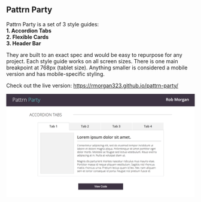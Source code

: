 ## Pattrn Party

Pattrn Party is a set of 3 style guides:
<br />
  **1.  Accordion Tabs**
<br />
  **2.  Flexible Cards**
<br />
  **3.  Header Bar**

They are built to an exact spec and would be easy to repurpose for any project.  Each style guide works on all screen sizes.  There is one main breakpoint at 768px (tablet size).  Anything smaller is considered a mobile version and has mobile-specific styling.

Check out the live version: https://rmorgan323.github.io/pattrn-party/

![screenshot](assets/pattrn-party-ss.png)
